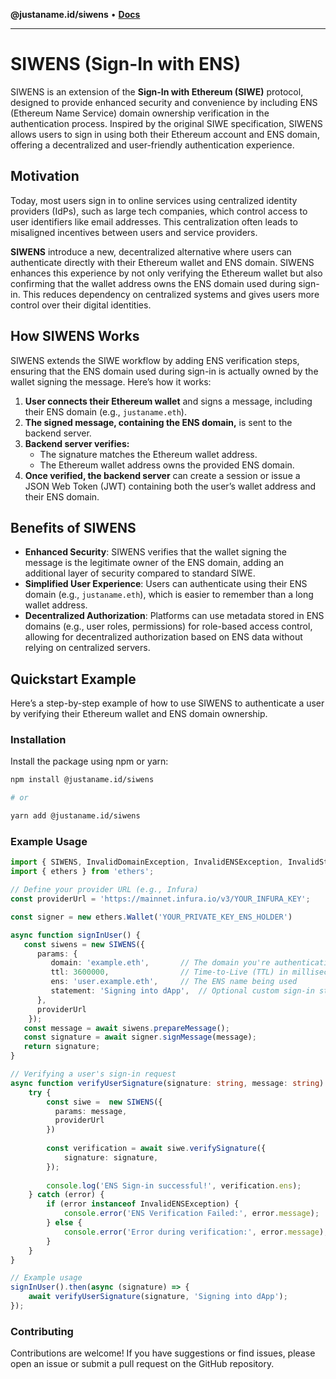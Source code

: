 **@justaname.id/siwens** • [**Docs**](globals.md)

***

# SIWENS (Sign-In with ENS)

SIWENS is an extension of the **Sign-In with Ethereum (SIWE)** protocol, designed to provide enhanced security and convenience by including ENS (Ethereum Name Service) domain ownership verification in the authentication process. Inspired by the original SIWE specification, SIWENS allows users to sign in using both their Ethereum account and ENS domain, offering a decentralized and user-friendly authentication experience.

## Motivation

Today, most users sign in to online services using centralized identity providers (IdPs), such as large tech companies, which control access to user identifiers like email addresses. This centralization often leads to misaligned incentives between users and service providers.

**SIWENS** introduce a new, decentralized alternative where users can authenticate directly with their Ethereum wallet and ENS domain. SIWENS enhances this experience by not only verifying the Ethereum wallet but also confirming that the wallet address owns the ENS domain used during sign-in. This reduces dependency on centralized systems and gives users more control over their digital identities.

## How SIWENS Works

SIWENS extends the SIWE workflow by adding ENS verification steps, ensuring that the ENS domain used during sign-in is actually owned by the wallet signing the message. Here’s how it works:

1. **User connects their Ethereum wallet** and signs a message, including their ENS domain (e.g., `justaname.eth`).
2. **The signed message, containing the ENS domain,** is sent to the backend server.
3. **Backend server verifies:**
    - The signature matches the Ethereum wallet address.
    - The Ethereum wallet address owns the provided ENS domain.
4. **Once verified, the backend server** can create a session or issue a JSON Web Token (JWT) containing both the user’s wallet address and their ENS domain.

## Benefits of SIWENS

- **Enhanced Security**: SIWENS verifies that the wallet signing the message is the legitimate owner of the ENS domain, adding an additional layer of security compared to standard SIWE.
- **Simplified User Experience**: Users can authenticate using their ENS domain (e.g., `justaname.eth`), which is easier to remember than a long wallet address.
- **Decentralized Authorization**: Platforms can use metadata stored in ENS domains (e.g., user roles, permissions) for role-based access control, allowing for decentralized authorization based on ENS data without relying on centralized servers.

## Quickstart Example

Here’s a step-by-step example of how to use SIWENS to authenticate a user by verifying their Ethereum wallet and ENS domain ownership.

### Installation

Install the package using npm or yarn:

```bash
npm install @justaname.id/siwens

# or

yarn add @justaname.id/siwens
```

### Example Usage
```typescript
import { SIWENS, InvalidDomainException, InvalidENSException, InvalidStatementException, InvalidTimeException } f, InvalidDomainException, InvalidENSException, InvalidStatementException, InvalidTimeException } from '@justaname.id/siwens';rom '@justaname.id/siwens';
import { ethers } from 'ethers';

// Define your provider URL (e.g., Infura)
const providerUrl = 'https://mainnet.infura.io/v3/YOUR_INFURA_KEY';

const signer = new ethers.Wallet('YOUR_PRIVATE_KEY_ENS_HOLDER')

async function signInUser() {
   const siwens = new SIWENS({
      params: {
         domain: 'example.eth',       // The domain you're authenticating for
         ttl: 3600000,                // Time-to-Live (TTL) in milliseconds (1 hour)
         ens: 'user.example.eth',     // The ENS name being used
         statement: 'Signing into dApp',  // Optional custom sign-in statement
      },
      providerUrl
    });
   const message = await siwens.prepareMessage();
   const signature = await signer.signMessage(message);
   return signature;
}

// Verifying a user's sign-in request
async function verifyUserSignature(signature: string, message: string) {
    try {
        const siwe =  new SIWENS({
          params: message,
          providerUrl
        })
       
        const verification = await siwe.verifySignature({ 
            signature: signature,
        });
        
        console.log('ENS Sign-in successful!', verification.ens);
    } catch (error) {
        if (error instanceof InvalidENSException) {
            console.error('ENS Verification Failed:', error.message);
        } else {
            console.error('Error during verification:', error.message);
        }
    }
}

// Example usage
signInUser().then(async (signature) => {
    await verifyUserSignature(signature, 'Signing into dApp');
});
```

### Contributing
Contributions are welcome! If you have suggestions or find issues, please open an issue or submit a pull request on the GitHub repository.
